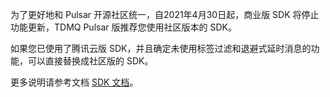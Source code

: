 为了更好地和 Pulsar 开源社区统一，自2021年4月30日起，商业版 SDK 将停止功能更新，TDMQ Pulsar 版推荐您使用社区版本的 SDK。

如果您已使用了腾讯云版 SDK，并且确定未使用标签过滤和退避式延时消息的功能，可以直接替换成社区版的 SDK。

更多说明请参考文档 [SDK 文档](https://intl.cloud.tencent.com/document/product/1110/42945)。


